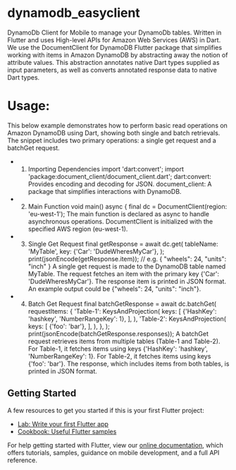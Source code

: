 # dynamodb_easyclient

DynamoDb Client for Mobile to manage your DynamoDb tables. Written in Flutter and uses High-level APIs for Amazon Web Services (AWS) in Dart.
We use the DocumentClient for DynamoDB Flutter package that simplifies working with items in Amazon DynamoDB by abstracting away the notion of attribute values. This abstraction annotates native Dart types supplied as input parameters, as well as converts annotated response data to native Dart types.

# Usage:

This below example demonstrates how to perform basic read operations on Amazon DynamoDB using Dart, showing both single and batch retrievals. The snippet includes two primary operations: a single get request and a batchGet request.

- 1. Importing Dependencies
import 'dart:convert';
import 'package:document_client/document_client.dart';
dart:convert: Provides encoding and decoding for JSON.
document_client: A package that simplifies interactions with DynamoDB.

- 2. Main Function
void main() async { 
  final dc = DocumentClient(region: 'eu-west-1');
The main function is declared as async to handle asynchronous operations.
DocumentClient is initialized with the specified AWS region (eu-west-1).

- 3. Single Get Request
final getResponse = await dc.get(
  tableName: 'MyTable', 
  key: {'Car': 'DudeWheresMyCar'},
);
print(jsonEncode(getResponse.item)); // e.g. { "wheels": 24, "units": "inch" }
A single get request is made to the DynamoDB table named MyTable.
The request fetches an item with the primary key {'Car': 'DudeWheresMyCar'}.
The response item is printed in JSON format. An example output could be {"wheels": 24, "units": "inch"}.

- 4. Batch Get Request
final batchGetResponse = await dc.batchGet(
  requestItems: {
    'Table-1': KeysAndProjection(
      keys: [
        {'HashKey': 'hashkey', 'NumberRangeKey': 1},
      ],
    ),
    'Table-2': KeysAndProjection(
      keys: [
        {'foo': 'bar'},
      ],
    ),
  },
);
print(jsonEncode(batchGetResponse.responses));
A batchGet request retrieves items from multiple tables (Table-1 and Table-2).
For Table-1, it fetches items using keys {'HashKey': 'hashkey', 'NumberRangeKey': 1}.
For Table-2, it fetches items using keys {'foo': 'bar'}.
The response, which includes items from both tables, is printed in JSON format.

## Getting Started

A few resources to get you started if this is your first Flutter project:

- [Lab: Write your first Flutter app](https://flutter.dev/docs/get-started/codelab)
- [Cookbook: Useful Flutter samples](https://flutter.dev/docs/cookbook)

For help getting started with Flutter, view our
[online documentation](https://flutter.dev/docs), which offers tutorials,
samples, guidance on mobile development, and a full API reference.
